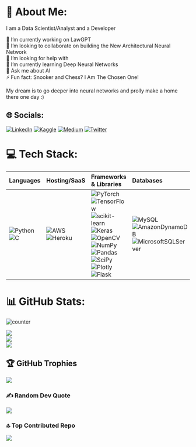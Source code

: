 # 💫 About Me:
I am a Data Scientist/Analyst and a Developer <br/>

🔭 I’m currently working on LawGPT <br/>
👯 I’m looking to collaborate on building the New Architectural Neural Network <br/>
🤝 I’m looking for help with <br/>
🌱 I’m currently learning Deep Neural Networks <br/>
💬 Ask me about AI <br/>
⚡ Fun fact: Snooker and Chess? I Am The Chosen One! <br/>

My dream is to go deeper into neural networks and prolly make a home there one day :)

## 🌐 Socials:
[![LinkedIn](https://img.shields.io/badge/LinkedIn-%230077B5.svg?logo=linkedin&logoColor=white)](https://www.linkedin.com/in/hussainkhatumdi/) 
[![Kaggle](https://img.shields.io/badge/Kaggle-035a7d?logo=kaggle&logoColor=white)](https://www.kaggle.com/lunaticsain)
[![Medium](https://img.shields.io/badge/Medium-12100E?logo=medium&logoColor=white)](https://medium.com/@hussainkhatumadi53) 
[![Twitter](https://img.shields.io/badge/Twitter-%231DA1F2.svg?logo=Twitter&logoColor=white)](https://twitter.com/lunatic_sain) 

# 💻 Tech Stack:
| Languages | Hosting/SaaS | Frameworks & Libraries | Databases | Others |
| :--- | :--- | :--- | :--- | :--- |
| ![Python](https://img.shields.io/badge/python-3670A0?style=for-the-badge&logo=python&logoColor=ffdd54) <br/> ![C](https://img.shields.io/badge/c-%2300599C.svg?style=for-the-badge&logo=c&logoColor=white) | ![AWS](https://img.shields.io/badge/AWS-%23FF9900.svg?style=for-the-badge&logo=amazon-aws&logoColor=white) <br/> ![Heroku](https://img.shields.io/badge/heroku-%23430098.svg?style=for-the-badge&logo=heroku&logoColor=white) | ![PyTorch](https://img.shields.io/badge/PyTorch-%23EE4C2C.svg?style=for-the-badge&logo=PyTorch&logoColor=white) ![TensorFlow](https://img.shields.io/badge/TensorFlow-%23FF6F00.svg?style=for-the-badge&logo=TensorFlow&logoColor=white) <br/> ![scikit-learn](https://img.shields.io/badge/scikit--learn-%23F7931E.svg?style=for-the-badge&logo=scikit-learn&logoColor=white) ![Keras](https://img.shields.io/badge/Keras-%23D00000.svg?style=for-the-badge&logo=Keras&logoColor=white) <br/> ![OpenCV](https://img.shields.io/badge/opencv-%23white.svg?style=for-the-badge&logo=opencv&logoColor=white) ![NumPy](https://img.shields.io/badge/numpy-%23013243.svg?style=for-the-badge&logo=numpy&logoColor=white) <br/> ![Pandas](https://img.shields.io/badge/pandas-%23150458.svg?style=for-the-badge&logo=pandas&logoColor=white) ![SciPy](https://img.shields.io/badge/SciPy-%230C55A5.svg?style=for-the-badge&logo=scipy&logoColor=%white) <br/> ![Plotly](https://img.shields.io/badge/Plotly-%233F4F75.svg?style=for-the-badge&logo=plotly&logoColor=white) ![Flask](https://img.shields.io/badge/flask-%23000.svg?style=for-the-badge&logo=flask&logoColor=white) | ![MySQL](https://img.shields.io/badge/mysql-%2300f.svg?style=for-the-badge&logo=mysql&logoColor=white) <br/> ![AmazonDynamoDB](https://img.shields.io/badge/Amazon%20DynamoDB-4053D6?style=for-the-badge&logo=Amazon%20DynamoDB&logoColor=white) <br/> ![MicrosoftSQLServer](https://img.shields.io/badge/Microsoft%20SQL%20Sever-CC2927?style=for-the-badge&logo=microsoft%20sql%20server&logoColor=white) | ![Docker](https://img.shields.io/badge/docker-%230db7ed.svg?style=for-the-badge&logo=docker&logoColor=white) <br/> ![Power Bi](https://img.shields.io/badge/power_bi-F2C811?style=for-the-badge&logo=powerbi&logoColor=black) <br/> ![Postman](https://img.shields.io/badge/Postman-FF6C37?style=for-the-badge&logo=postman&logoColor=white) <br/> ![LINUX](https://img.shields.io/badge/Linux-FCC624?style=for-the-badge&logo=linux&logoColor=black) |

<!-- ## Languages:
![Python](https://img.shields.io/badge/python-3670A0?style=for-the-badge&logo=python&logoColor=ffdd54) 
![C](https://img.shields.io/badge/c-%2300599C.svg?style=for-the-badge&logo=c&logoColor=white) 

## Hosting/SaaS:
![AWS](https://img.shields.io/badge/AWS-%23FF9900.svg?style=for-the-badge&logo=amazon-aws&logoColor=white) 
![Heroku](https://img.shields.io/badge/heroku-%23430098.svg?style=for-the-badge&logo=heroku&logoColor=white) 

## Frameworks & Libraries:
![PyTorch](https://img.shields.io/badge/PyTorch-%23EE4C2C.svg?style=for-the-badge&logo=PyTorch&logoColor=white)
![TensorFlow](https://img.shields.io/badge/TensorFlow-%23FF6F00.svg?style=for-the-badge&logo=TensorFlow&logoColor=white) 
![scikit-learn](https://img.shields.io/badge/scikit--learn-%23F7931E.svg?style=for-the-badge&logo=scikit-learn&logoColor=white) 
![Keras](https://img.shields.io/badge/Keras-%23D00000.svg?style=for-the-badge&logo=Keras&logoColor=white) 
![NumPy](https://img.shields.io/badge/numpy-%23013243.svg?style=for-the-badge&logo=numpy&logoColor=white) 
![Pandas](https://img.shields.io/badge/pandas-%23150458.svg?style=for-the-badge&logo=pandas&logoColor=white) 
![SciPy](https://img.shields.io/badge/SciPy-%230C55A5.svg?style=for-the-badge&logo=scipy&logoColor=%white) 
![Plotly](https://img.shields.io/badge/Plotly-%233F4F75.svg?style=for-the-badge&logo=plotly&logoColor=white) 
![Flask](https://img.shields.io/badge/flask-%23000.svg?style=for-the-badge&logo=flask&logoColor=white) 

## Databases:
![MySQL](https://img.shields.io/badge/mysql-%2300f.svg?style=for-the-badge&logo=mysql&logoColor=white) 
![AmazonDynamoDB](https://img.shields.io/badge/Amazon%20DynamoDB-4053D6?style=for-the-badge&logo=Amazon%20DynamoDB&logoColor=white) 
![MicrosoftSQLServer](https://img.shields.io/badge/Microsoft%20SQL%20Sever-CC2927?style=for-the-badge&logo=microsoft%20sql%20server&logoColor=white)

## Others
![Docker](https://img.shields.io/badge/docker-%230db7ed.svg?style=for-the-badge&logo=docker&logoColor=white) 
![Postman](https://img.shields.io/badge/Postman-FF6C37?style=for-the-badge&logo=postman&logoColor=white) 
![LINUX](https://img.shields.io/badge/Linux-FCC624?style=for-the-badge&logo=linux&logoColor=black) -->

# 📊 GitHub Stats:
![counter](https://enzm93osn2dh0v1.m.pipedream.net) <br/>
<!-- ![](https://visitcount.itsvg.in/api?id=lunaSnowflake&icon=0&color=0)](https://visitcount.itsvg.in) <br/> -->
![](https://github-readme-stats.vercel.app/api?username=lunaSnowflake&theme=dark&hide_border=false&include_all_commits=true&count_private=false)<br/>
![](https://github-readme-streak-stats.herokuapp.com/?user=lunaSnowflake&theme=dark&hide_border=false)<br/>
![](https://github-readme-stats.vercel.app/api/top-langs/?username=lunaSnowflake&theme=dark&hide_border=false&include_all_commits=true&count_private=false&layout=compact)

## 🏆 GitHub Trophies
![](https://github-profile-trophy.vercel.app/?username=lunaSnowflake&theme=radical&no-frame=false&no-bg=true&margin-w=4)

### ✍️ Random Dev Quote
![](https://quotes-github-readme.vercel.app/api?type=horizontal&theme=radical)

### 🔝 Top Contributed Repo
![](https://github-contributor-stats.vercel.app/api?username=lunaSnowflake&limit=5&theme=dark&combine_all_yearly_contributions=true)

<!-- Proudly created with GPRM ( https://gprm.itsvg.in ) -->
<!-- Github Badges: https://github.com/Ileriayo/markdown-badges -->
